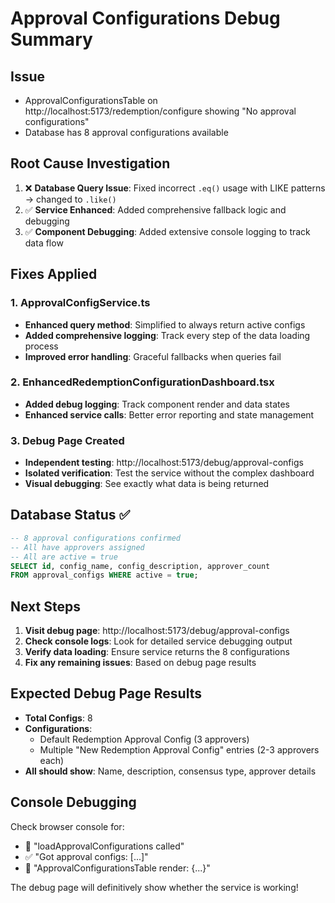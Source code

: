 # Approval Configurations Debug Summary

## Issue
- ApprovalConfigurationsTable on http://localhost:5173/redemption/configure showing "No approval configurations"
- Database has 8 approval configurations available

## Root Cause Investigation
1. ❌ **Database Query Issue**: Fixed incorrect `.eq()` usage with LIKE patterns → changed to `.like()`
2. ✅ **Service Enhanced**: Added comprehensive fallback logic and debugging
3. ✅ **Component Debugging**: Added extensive console logging to track data flow

## Fixes Applied

### 1. ApprovalConfigService.ts
- **Enhanced query method**: Simplified to always return active configs
- **Added comprehensive logging**: Track every step of the data loading process
- **Improved error handling**: Graceful fallbacks when queries fail

### 2. EnhancedRedemptionConfigurationDashboard.tsx  
- **Added debug logging**: Track component render and data states
- **Enhanced service calls**: Better error reporting and state management

### 3. Debug Page Created
- **Independent testing**: http://localhost:5173/debug/approval-configs
- **Isolated verification**: Test the service without the complex dashboard
- **Visual debugging**: See exactly what data is being returned

## Database Status ✅
```sql
-- 8 approval configurations confirmed
-- All have approvers assigned
-- All are active = true
SELECT id, config_name, config_description, approver_count 
FROM approval_configs WHERE active = true;
```

## Next Steps
1. **Visit debug page**: http://localhost:5173/debug/approval-configs
2. **Check console logs**: Look for detailed service debugging output  
3. **Verify data loading**: Ensure service returns the 8 configurations
4. **Fix any remaining issues**: Based on debug page results

## Expected Debug Page Results
- **Total Configs**: 8
- **Configurations**: 
  - Default Redemption Approval Config (3 approvers)
  - Multiple "New Redemption Approval Config" entries (2-3 approvers each)
- **All should show**: Name, description, consensus type, approver details

## Console Debugging
Check browser console for:
- 🔄 "loadApprovalConfigurations called"
- ✅ "Got approval configs: [...]"
- 🎯 "ApprovalConfigurationsTable render: {...}"

The debug page will definitively show whether the service is working!
